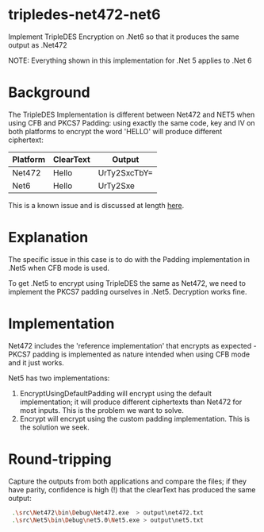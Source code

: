 # tripledes-net472-net6
Implement TripleDES Encryption on .Net6 so that it produces the same output as .Net472

NOTE: Everything shown in this implementation for .Net 5 applies to .Net 6

# Background
The TripleDES Implementation is different between Net472 and NET5 when using CFB and PKCS7 Padding: using exactly the same code, key and IV on both platforms to encrypt the word 'HELLO' will produce different ciphertext:

| Platform | ClearText | Output |
| -- | -- | -- |
| Net472 | Hello | UrTy2SxcTbY= |
| Net6   | Hello | UrTy2Sxe     |

This is a known issue and is discussed at length [here](https://github.com/dotnet/runtime/issues/43234).

# Explanation
The specific issue in this case is to do with the Padding implementation in .Net5 when CFB mode is used. 

To get .Net5 to encrypt using TripleDES the same as Net472, we need to implement the PKCS7 padding ourselves in .Net5. Decryption works fine. 

# Implementation
Net472 includes the 'reference implementation' that encrypts as expected - PKCS7 padding is implemented as nature intended when using CFB mode and it just works. 

Net5 has two implementations:

1. EncryptUsingDefaultPadding will encrypt using the default implementation; it will produce different ciphertexts than Net472 for most inputs. This is the problem we want to solve. 
2. Encrypt will encrypt using the custom padding implementation. This is the solution we seek. 

# Round-tripping
Capture the outputs from both applications and compare the files; if they have parity, confidence is high (!) that the clearText has produced the same output:

```bash
 .\src\Net472\bin\Debug\Net472.exe  > output\net472.txt
 .\src\Net5\bin\Debug\net5.0\Net5.exe > output\net5.txt
```

